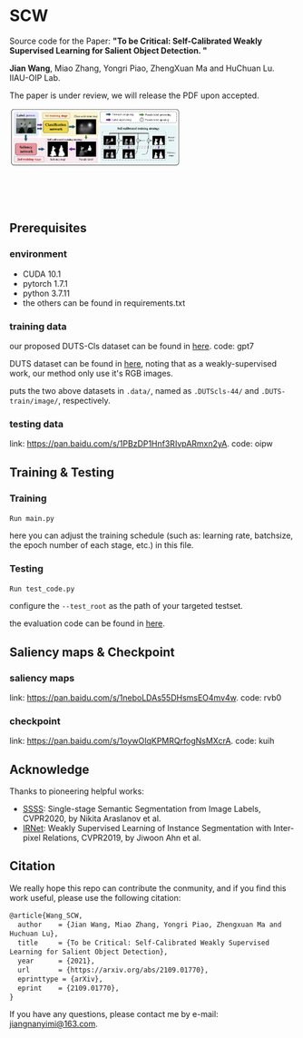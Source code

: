 # SCW

Source code for the Paper:
 **"To be Critical: Self-Calibrated Weakly Supervised Learning for Salient Object Detection. "**

 **Jian Wang**, Miao Zhang, Yongri Piao, ZhengXuan Ma and HuChuan Lu. IIAU-OIP Lab.

The paper is under review, we will release the PDF upon accepted.

<center>
<img align="left", src="Figure/2022-06-02_20-01.png", width="60%">
</center>
<br /><br /><br /><br /><br /><br /><br /><br /><br /><br />

## Prerequisites

### environment

* CUDA 10.1
* pytorch 1.7.1
* python 3.7.11
* the others can be found in requirements.txt

### training data
our proposed DUTS-Cls dataset can be found in [here](https://pan.baidu.com/s/1II4GlcabnJlJ1Ly_DT7XCQ). code: gpt7

DUTS dataset can be found in [here](http://saliencydetection.net/duts/), noting that as a weakly-supervised work, our method only use it's RGB images.

puts the two above datasets in ```.data/```, named as ```.DUTScls-44/``` and ```.DUTS-train/image/```, respectively.

### testing data
link: https://pan.baidu.com/s/1PBzDP1Hnf3RIvpARmxn2yA. code: oipw

## Training & Testing

### Training

```Run main.py```

here you can adjust the training schedule (such as: learning rate, batchsize, the epoch number of each stage, etc.) in this file.

### Testing

```Run test_code.py```

configure the ```--test_root``` as the path of your targeted testset.

the evaluation code can be found in [here](https://github.com/jiwei0921/Saliency-Evaluation-Toolbox).

## Saliency maps & Checkpoint

### saliency maps

link: https://pan.baidu.com/s/1neboLDAs55DHsmsEO4mv4w.  code: rvb0
### checkpoint

link: https://pan.baidu.com/s/1oywOIqKPMRQrfogNsMXcrA.  code: kuih

## Acknowledge

Thanks to pioneering helpful works:

* [SSSS](https://github.com/visinf/1-stage-wseg):  Single-stage Semantic Segmentation from Image Labels, CVPR2020, by Nikita Araslanov et al.
* [IRNet](https://github.com/jiwoon-ahn/irn):  Weakly Supervised Learning of Instance Segmentation with Inter-pixel Relations, CVPR2019, by Jiwoon Ahn et al.

## Citation

We really hope this repo can contribute the conmunity, and if you find this work useful, please use the following citation:

```
@article{Wang_SCW,
  author    = {Jian Wang, Miao Zhang, Yongri Piao, Zhengxuan Ma and Huchuan Lu},
  title     = {To be Critical: Self-Calibrated Weakly Supervised Learning for Salient Object Detection},
  year      = {2021},
  url       = {https://arxiv.org/abs/2109.01770},
  eprinttype = {arXiv},
  eprint    = {2109.01770},
}
```
If you have any questions, please contact me by e-mail: [jiangnanyimi@163.com](jiangnanyimi@163.com).
